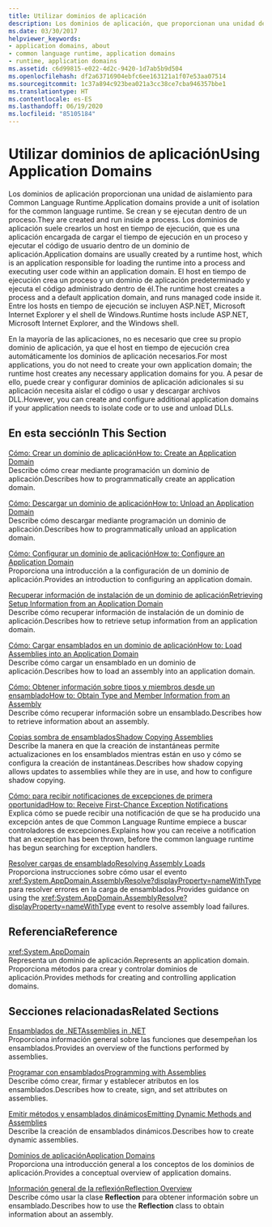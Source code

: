 ```yaml
---
title: Utilizar dominios de aplicación
description: Los dominios de aplicación, que proporcionan una unidad de aislamiento para Common Language Runtime (CLR), se crean y se ejecutan dentro de un proceso.
ms.date: 03/30/2017
helpviewer_keywords:
- application domains, about
- common language runtime, application domains
- runtime, application domains
ms.assetid: c6d99815-e022-4d2c-9420-1d7ab5b9d504
ms.openlocfilehash: df2a63716904ebfc6ee163121a1f07e53aa07514
ms.sourcegitcommit: 1c37a894c923bea021a3cc38ce7cba946357bbe1
ms.translationtype: HT
ms.contentlocale: es-ES
ms.lasthandoff: 06/19/2020
ms.locfileid: "85105184"
---
```

# <a name="using-application-domains"></a><span data-ttu-id="5646d-104">Utilizar dominios de aplicación</span><span class="sxs-lookup"><span data-stu-id="5646d-104">Using Application Domains</span></span>

<span data-ttu-id="5646d-105">Los dominios de aplicación proporcionan una unidad de aislamiento para Common Language Runtime.</span><span class="sxs-lookup"><span data-stu-id="5646d-105">Application domains provide a unit of isolation for the common language runtime.</span></span> <span data-ttu-id="5646d-106">Se crean y se ejecutan dentro de un proceso.</span><span class="sxs-lookup"><span data-stu-id="5646d-106">They are created and run inside a process.</span></span> <span data-ttu-id="5646d-107">Los dominios de aplicación suele crearlos un host en tiempo de ejecución, que es una aplicación encargada de cargar el tiempo de ejecución en un proceso y ejecutar el código de usuario dentro de un dominio de aplicación.</span><span class="sxs-lookup"><span data-stu-id="5646d-107">Application domains are usually created by a runtime host, which is an application responsible for loading the runtime into a process and executing user code within an application domain.</span></span> <span data-ttu-id="5646d-108">El host en tiempo de ejecución crea un proceso y un dominio de aplicación predeterminado y ejecuta el código administrado dentro de él.</span><span class="sxs-lookup"><span data-stu-id="5646d-108">The runtime host creates a process and a default application domain, and runs managed code inside it.</span></span> <span data-ttu-id="5646d-109">Entre los hosts en tiempo de ejecución se incluyen ASP.NET, Microsoft Internet Explorer y el shell de Windows.</span><span class="sxs-lookup"><span data-stu-id="5646d-109">Runtime hosts include ASP.NET, Microsoft Internet Explorer, and the Windows shell.</span></span>  
  
<span data-ttu-id="5646d-110">En la mayoría de las aplicaciones, no es necesario que cree su propio dominio de aplicación, ya que el host en tiempo de ejecución crea automáticamente los dominios de aplicación necesarios.</span><span class="sxs-lookup"><span data-stu-id="5646d-110">For most applications, you do not need to create your own application domain; the runtime host creates any necessary application domains for you.</span></span> <span data-ttu-id="5646d-111">A pesar de ello, puede crear y configurar dominios de aplicación adicionales si su aplicación necesita aislar el código o usar y descargar archivos DLL.</span><span class="sxs-lookup"><span data-stu-id="5646d-111">However, you can create and configure additional application domains if your application needs to isolate code or to use and unload DLLs.</span></span>  
  
## <a name="in-this-section"></a><span data-ttu-id="5646d-112">En esta sección</span><span class="sxs-lookup"><span data-stu-id="5646d-112">In This Section</span></span>  

[<span data-ttu-id="5646d-113">Cómo: Crear un dominio de aplicación</span><span class="sxs-lookup"><span data-stu-id="5646d-113">How to: Create an Application Domain</span></span>](how-to-create-an-application-domain.md)  
<span data-ttu-id="5646d-114">Describe cómo crear mediante programación un dominio de aplicación.</span><span class="sxs-lookup"><span data-stu-id="5646d-114">Describes how to programmatically create an application domain.</span></span>  
  
[<span data-ttu-id="5646d-115">Cómo: Descargar un dominio de aplicación</span><span class="sxs-lookup"><span data-stu-id="5646d-115">How to: Unload an Application Domain</span></span>](how-to-unload-an-application-domain.md)  
<span data-ttu-id="5646d-116">Describe cómo descargar mediante programación un dominio de aplicación.</span><span class="sxs-lookup"><span data-stu-id="5646d-116">Describes how to programmatically unload an application domain.</span></span>  
  
[<span data-ttu-id="5646d-117">Cómo: Configurar un dominio de aplicación</span><span class="sxs-lookup"><span data-stu-id="5646d-117">How to: Configure an Application Domain</span></span>](how-to-configure-an-application-domain.md)  
<span data-ttu-id="5646d-118">Proporciona una introducción a la configuración de un dominio de aplicación.</span><span class="sxs-lookup"><span data-stu-id="5646d-118">Provides an introduction to configuring an application domain.</span></span>  
  
[<span data-ttu-id="5646d-119">Recuperar información de instalación de un dominio de aplicación</span><span class="sxs-lookup"><span data-stu-id="5646d-119">Retrieving Setup Information from an Application Domain</span></span>](retrieve-setup-information.md)  
<span data-ttu-id="5646d-120">Describe cómo recuperar información de instalación de un dominio de aplicación.</span><span class="sxs-lookup"><span data-stu-id="5646d-120">Describes how to retrieve setup information from an application domain.</span></span>  
  
[<span data-ttu-id="5646d-121">Cómo: Cargar ensamblados en un dominio de aplicación</span><span class="sxs-lookup"><span data-stu-id="5646d-121">How to: Load Assemblies into an Application Domain</span></span>](how-to-load-assemblies-into-an-application-domain.md)  
<span data-ttu-id="5646d-122">Describe cómo cargar un ensamblado en un dominio de aplicación.</span><span class="sxs-lookup"><span data-stu-id="5646d-122">Describes how to load an assembly into an application domain.</span></span>  
  
[<span data-ttu-id="5646d-123">Cómo: Obtener información sobre tipos y miembros desde un ensamblado</span><span class="sxs-lookup"><span data-stu-id="5646d-123">How to: Obtain Type and Member Information from an Assembly</span></span>](../reflection-and-codedom/get-type-member-information.md)  
<span data-ttu-id="5646d-124">Describe cómo recuperar información sobre un ensamblado.</span><span class="sxs-lookup"><span data-stu-id="5646d-124">Describes how to retrieve information about an assembly.</span></span>  
  
[<span data-ttu-id="5646d-125">Copias sombra de ensamblados</span><span class="sxs-lookup"><span data-stu-id="5646d-125">Shadow Copying Assemblies</span></span>](shadow-copy-assemblies.md)  
<span data-ttu-id="5646d-126">Describe la manera en que la creación de instantáneas permite actualizaciones en los ensamblados mientras están en uso y cómo se configura la creación de instantáneas.</span><span class="sxs-lookup"><span data-stu-id="5646d-126">Describes how shadow copying allows updates to assemblies while they are in use, and how to configure shadow copying.</span></span>  
  
[<span data-ttu-id="5646d-127">Cómo: para recibir notificaciones de excepciones de primera oportunidad</span><span class="sxs-lookup"><span data-stu-id="5646d-127">How to: Receive First-Chance Exception Notifications</span></span>](how-to-receive-first-chance-exception-notifications.md)  
<span data-ttu-id="5646d-128">Explica cómo se puede recibir una notificación de que se ha producido una excepción antes de que Common Language Runtime empiece a buscar controladores de excepciones.</span><span class="sxs-lookup"><span data-stu-id="5646d-128">Explains how you can receive a notification that an exception has been thrown, before the common language runtime has begun searching for exception handlers.</span></span>  
  
[<span data-ttu-id="5646d-129">Resolver cargas de ensamblado</span><span class="sxs-lookup"><span data-stu-id="5646d-129">Resolving Assembly Loads</span></span>](../../standard/assembly/resolve-loads.md)  
<span data-ttu-id="5646d-130">Proporciona instrucciones sobre cómo usar el evento <xref:System.AppDomain.AssemblyResolve?displayProperty=nameWithType> para resolver errores en la carga de ensamblados.</span><span class="sxs-lookup"><span data-stu-id="5646d-130">Provides guidance on using the <xref:System.AppDomain.AssemblyResolve?displayProperty=nameWithType> event to resolve assembly load failures.</span></span>  
  
## <a name="reference"></a><span data-ttu-id="5646d-131">Referencia</span><span class="sxs-lookup"><span data-stu-id="5646d-131">Reference</span></span>  

<xref:System.AppDomain>  
<span data-ttu-id="5646d-132">Representa un dominio de aplicación.</span><span class="sxs-lookup"><span data-stu-id="5646d-132">Represents an application domain.</span></span> <span data-ttu-id="5646d-133">Proporciona métodos para crear y controlar dominios de aplicación.</span><span class="sxs-lookup"><span data-stu-id="5646d-133">Provides methods for creating and controlling application domains.</span></span>  
  
## <a name="related-sections"></a><span data-ttu-id="5646d-134">Secciones relacionadas</span><span class="sxs-lookup"><span data-stu-id="5646d-134">Related Sections</span></span>  
[<span data-ttu-id="5646d-135">Ensamblados de .NET</span><span class="sxs-lookup"><span data-stu-id="5646d-135">Assemblies in .NET</span></span>](../../standard/assembly/index.md)  
<span data-ttu-id="5646d-136">Proporciona información general sobre las funciones que desempeñan los ensamblados.</span><span class="sxs-lookup"><span data-stu-id="5646d-136">Provides an overview of the functions performed by assemblies.</span></span>  
  
[<span data-ttu-id="5646d-137">Programar con ensamblados</span><span class="sxs-lookup"><span data-stu-id="5646d-137">Programming with Assemblies</span></span>](../../standard/assembly/index.md)  
<span data-ttu-id="5646d-138">Describe cómo crear, firmar y establecer atributos en los ensamblados.</span><span class="sxs-lookup"><span data-stu-id="5646d-138">Describes how to create, sign, and set attributes on assemblies.</span></span>  
  
[<span data-ttu-id="5646d-139">Emitir métodos y ensamblados dinámicos</span><span class="sxs-lookup"><span data-stu-id="5646d-139">Emitting Dynamic Methods and Assemblies</span></span>](../reflection-and-codedom/emitting-dynamic-methods-and-assemblies.md)  
<span data-ttu-id="5646d-140">Describe la creación de ensamblados dinámicos.</span><span class="sxs-lookup"><span data-stu-id="5646d-140">Describes how to create dynamic assemblies.</span></span>  
  
[<span data-ttu-id="5646d-141">Dominios de aplicación</span><span class="sxs-lookup"><span data-stu-id="5646d-141">Application Domains</span></span>](application-domains.md)  
<span data-ttu-id="5646d-142">Proporciona una introducción general a los conceptos de los dominios de aplicación.</span><span class="sxs-lookup"><span data-stu-id="5646d-142">Provides a conceptual overview of application domains.</span></span>  
  
[<span data-ttu-id="5646d-143">Información general de la reflexión</span><span class="sxs-lookup"><span data-stu-id="5646d-143">Reflection Overview</span></span>](../reflection-and-codedom/reflection.md)  
<span data-ttu-id="5646d-144">Describe cómo usar la clase **Reflection** para obtener información sobre un ensamblado.</span><span class="sxs-lookup"><span data-stu-id="5646d-144">Describes how to use the **Reflection** class to obtain information about an assembly.</span></span>
